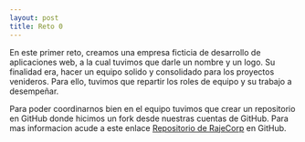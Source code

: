 ```yaml
---
layout: post
title: Reto 0
---
```


En este primer reto, creamos una empresa ficticia de desarrollo de aplicaciones web, a la cual tuvimos que darle un nombre y un logo. Su finalidad era, hacer un equipo solido y consolidado para los proyectos venideros. Para ello, tuvimos que repartir los roles de equipo y su trabajo a desempeñar. 


Para poder coordinarnos bien en el equipo tuvimos que crear un repositorio en GitHub donde hicimos un fork desde nuestras cuentas de GitHub. Para mas informacion acude a este enlace [Repositorio de RajeCorp](https://github.com/rajecorp) en GitHub.
